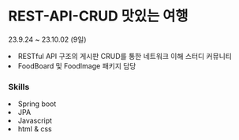 # REST-API-CRUD 맛있는 여행
23.9.24 ~ 23.10.02 (9일)
<li>RESTful API 구조의 게시판 CRUD를 통한 네트워크 이해 스터디 커뮤니티</li>
<li>FoodBoard 및 FoodImage 패키지 담당</li>

### Skills
<li>Spring boot</li>
<li>JPA</li>
<li>Javascript</li>
<li>html & css</li>


